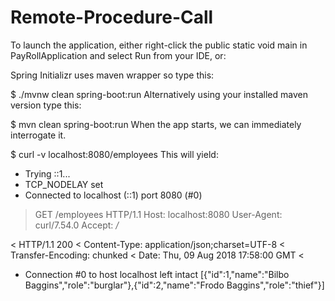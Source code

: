 # Remote-Procedure-Call

To launch the application, either right-click the public static void main in PayRollApplication and select Run from your IDE, or:

Spring Initializr uses maven wrapper so type this:

$ ./mvnw clean spring-boot:run
Alternatively using your installed maven version type this:

$ mvn clean spring-boot:run
When the app starts, we can immediately interrogate it.

$ curl -v localhost:8080/employees
This will yield:

*   Trying ::1...
* TCP_NODELAY set
* Connected to localhost (::1) port 8080 (#0)
> GET /employees HTTP/1.1
> Host: localhost:8080
> User-Agent: curl/7.54.0
> Accept: */*
>
< HTTP/1.1 200
< Content-Type: application/json;charset=UTF-8
< Transfer-Encoding: chunked
< Date: Thu, 09 Aug 2018 17:58:00 GMT
<
* Connection #0 to host localhost left intact
[{"id":1,"name":"Bilbo Baggins","role":"burglar"},{"id":2,"name":"Frodo Baggins","role":"thief"}]
